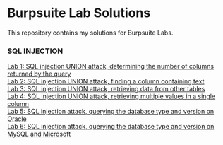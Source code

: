# Burpsuite Lab Solutions
This repository contains my solutions for Burpsuite Labs.

### SQL INJECTION
[Lab 1: SQL injection UNION attack, determining the number of columns returned by the query](https://github.com/M-Faheem-Khan/Burpsuite-Lab-Solutions/blob/main/lab1.md)  
[Lab 2: SQL injection UNION attack, finding a column containing text](https://github.com/M-Faheem-Khan/Burpsuite-Lab-Solutions/blob/main/lab2.md)  
[Lab 3: SQL injection UNION attack, retrieving data from other tables](https://github.com/M-Faheem-Khan/Burpsuite-Lab-Solutions/blob/main/lab3.md)  
[Lab 4: SQL injection UNION attack, retrieving multiple values in a single column](https://github.com/M-Faheem-Khan/Burpsuite-Lab-Solutions/blob/main/lab4.md)  
[Lab 5: SQL injection attack, querying the database type and version on Oracle](https://github.com/M-Faheem-Khan/Burpsuite-Lab-Solutions/blob/main/lab5.md)  
[Lab 6: SQL injection attack, querying the database type and version on MySQL and Microsoft](https://github.com/M-Faheem-Khan/Burpsuite-Lab-Solutions/blob/main/lab6.md)  

<!-- EOF -->
